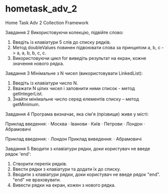 # hometask_adv_2
Home Task Adv 2 Collection Framework

Завдання 2
Використовуючи колекцію, підвійте слово:
1. Введіть із клавіатури 5 слів до списку рядків.
2. Метод doubleValues ​​повинен підвоювати слова за принципом a, b, c -> a, a, b, b, c, c.
3. Використовуючи цикл for виведіть результат на екран, кожне значення нового рядка.

Завдання 3
Мінімальне з N чисел (використовувати LinkedList):
1. Введіть із клавіатури число N.
2. Вважати N цілих чисел і заповнити ними список - метод getIntegerList.
3. Знайти мінімальне число серед елементів списку – метод getMinimum.

Завдання 4
Програма визначає, яка сім'я (прізвище) живе у місті:

Приклад введення:
· Москва
· Іванови
· Київ
· Петрови
· Лондон
· Абрамовичі

Приклад введення:
· Лондон
Приклад виведення:
· Абрамовичі

Завдання 5
Вводити з клавіатури рядки, доки користувач не введе рядок 'end':
1. Створити перелік рядків.
2. Ввести рядки з клавіатури та додати їх до списку.
3. Вводити з клавіатури рядки, доки користувач не введе рядок "end". "end" не враховувати.
4. Вивести рядки на екран, кожен з нового рядка.
